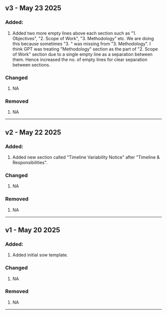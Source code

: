 ## v3 - May 23 2025

### Added:
1. Added two more empty lines above each section such as "1. Objectives", "2. Scope of Work", "3. Methodology" etc. We are doing this because sometimes "3. " was missing from "3. Methodology". I think GPT was treating "Methodology" section as the part of "2. Scope of Work" section due to a single empty line as a separation between them. Hence increased the no. of empty lines for clear separation between sections.

### Changed
1. NA

### Removed
1. NA

---

## v2 - May 22 2025

### Added:
1. Added new section called "Timeline Variability Notice" after "Timeline & Responsibilities".

### Changed
1. NA

### Removed
1. NA

---

## v1 - May 20 2025

### Added:
1. Added initial sow template.

### Changed
1. NA

### Removed
1. NA

---


